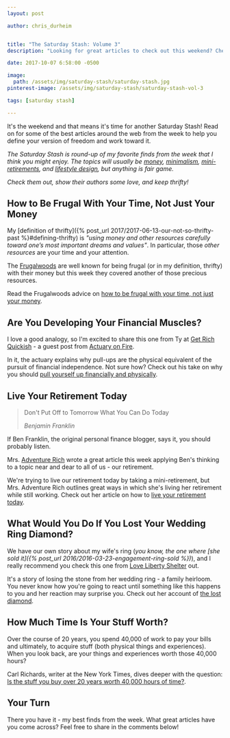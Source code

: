 ```yaml
---
layout: post

author: chris_durheim


title: "The Saturday Stash: Volume 3"
description: "Looking for great articles to check out this weekend? Check out my favorite finds from the week of October 1 - October 7, 2017"

date: 2017-10-07 6:58:00 -0500

image:
  path: /assets/img/saturday-stash/saturday-stash.jpg
pinterest-image: /assets/img/saturday-stash/saturday-stash-vol-3

tags: [saturday stash]

---
```


It's the weekend and that means it's time for another Saturday Stash! Read on for some of the best articles around the web from the week to help you define your version of freedom and work toward it.

_The Saturday Stash is round-up of my favorite finds from the week that I think you might enjoy. The topics will usually be [money](/archive/#money), [minimalism](/archive/#minimalism), [mini-retirements](/archive/#mini-retirement), and [lifestyle design](/archive/#dreams-&-values), but anything is fair game._

_Check them out, show their authors some love, and keep thrifty!_

## How to Be Frugal With Your Time, Not Just Your Money

My [definition of thrifty]({% post_url 2017/2017-06-13-our-not-so-thrifty-past %}#defining-thrifty) is _"using money and other resources carefully toward one’s most important dreams and values"_. In particular, those _other resources_ are your time and your attention.

The [Frugalwoods](http://www.frugalwoods.com) are well known for being frugal (or in my definition, thrifty) with their money but this week they covered another of those precious resources.

Read the Frugalwoods advice on [how to be frugal with your time, not just your money](http://www.frugalwoods.com/2017/09/29/how-to-be-frugal-with-your-time-not-just-your-money).

## Are You Developing Your Financial Muscles?

I love a good analogy, so I'm excited to share this one from Ty at [Get Rich Quickish](http://www.getrichquickish.com) - a guest post from [Actuary on Fire](https://www.actuaryonfire.com).

In it, the actuary explains why pull-ups are the physical equivalent of the pursuit of financial independence. Not sure how? Check out his take on why you should [pull yourself up financially and physically](https://www.getrichquickish.net/2017/10/pull-yourself-up.html).

## Live Your Retirement Today

> Don't Put Off to Tomorrow What You Can Do Today
>
> <cite>Benjamin Franklin</cite>

If Ben Franklin, the original personal finance blogger, says it, you should probably listen.

Mrs. [Adventure Rich](https://www.adventurerich.com) wrote a great article this week applying Ben's thinking to a topic near and dear to all of us - our retirement.

We're trying to live our retirement today by taking a mini-retirement, but Mrs. Adventure Rich outlines great ways in which she's living her retirement while still working. Check out her article on how to [live your retirement today](https://www.adventurerich.com/live-retirement-today/).

## What Would You Do If You Lost Your Wedding Ring Diamond?

We have our own story about my wife's ring (_you know, the one where [she sold it]({% post_url 2016/2016-03-23-engagement-ring-sold %})_), and I really recommend you check this one from [Love Liberty Shelter](http://www.lovelibertyshelter.com) out.

It's a story of losing the stone from her wedding ring - a family heirloom. You never know how you're going to react until something like this happens to you and her reaction may surprise you. Check out her account of [the lost diamond](http://www.lovelibertyshelter.com/the-missing-diamond/).

## How Much Time Is Your Stuff Worth?

Over the course of 20 years, you spend 40,000 of work to pay your bills and ultimately, to acquire stuff (both physical things and experiences). When you look back, are your things and experiences worth those 40,000 hours?

Carl Richards, writer at the New York Times, dives deeper with the question: [Is the stuff you buy over 20 years worth 40,000 hours of time?](https://mobile.nytimes.com/2017/08/21/your-money/is-the-stuff-you-buy-over-20-years-worth-40000-hours-of-time.html).

## Your Turn

There you have it - my best finds from the week. What great articles have you come across? Feel free to share in the comments below!
